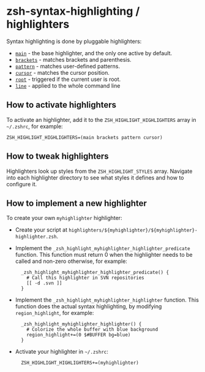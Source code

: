 zsh-syntax-highlighting / highlighters
======================================

Syntax highlighting is done by pluggable highlighters:

* [`main`](highlighters/main.md) - the base highlighter, and the only one active by default.
* [`brackets`](highlighters/brackets.md) - matches brackets and parenthesis.
* [`pattern`](highlighters/pattern.md) - matches user-defined patterns.
* [`cursor`](highlighters/cursor.md) - matches the cursor position.
* [`root`](highlighters/root.md) - triggered if the current user is root.
* [`line`](highlighters/line.md) - applied to the whole command line


How to activate highlighters
----------------------------

To activate an highlighter, add it to the `ZSH_HIGHLIGHT_HIGHLIGHTERS` array in
`~/.zshrc`, for example:

    ZSH_HIGHLIGHT_HIGHLIGHTERS=(main brackets pattern cursor)


How to tweak highlighters
-------------------------

Highlighters look up styles from the `ZSH_HIGHLIGHT_STYLES` array.
Navigate into each highlighter directory to see what styles it defines
and how to configure it.


How to implement a new highlighter
----------------------------------

To create your own `myhighlighter` highlighter:

* Create your script at
    `highlighters/${myhighlighter}/${myhighlighter}-highlighter.zsh`.

* Implement the `_zsh_highlight_myhighlighter_highlighter_predicate` function.
  This function must return 0 when the highlighter needs to be called and
  non-zero otherwise, for example:

        _zsh_highlight_myhighlighter_highlighter_predicate() {
          # Call this highlighter in SVN repositories
          [[ -d .svn ]]
        }

* Implement the `_zsh_highlight_myhighlighter_highlighter` function.
  This function does the actual syntax highlighting, by modifying
  `region_highlight`, for example:

        _zsh_highlight_myhighlighter_highlighter() {
          # Colorize the whole buffer with blue background
          region_highlight+=(0 $#BUFFER bg=blue)
        }

* Activate your highlighter in `~/.zshrc`:

        ZSH_HIGHLIGHT_HIGHLIGHTERS+=(myhighlighter)
